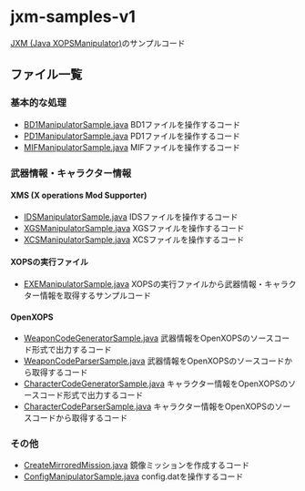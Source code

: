 # jxm-samples-v1

[JXM (Java XOPSManipulator)](https://github.com/maeda6uiui/jxm)のサンプルコード

## ファイル一覧

### 基本的な処理

- [BD1ManipulatorSample.java](./src/main/java/com/github/dabasan/jxmsamplesv1/BD1ManipulatorSample.java)
  BD1ファイルを操作するコード
- [PD1ManipulatorSample.java](./src/main/java/com/github/dabasan/jxmsamplesv1/PD1ManipulatorSample.java)
  PD1ファイルを操作するコード
- [MIFManipulatorSample.java](./src/main/java/com/github/dabasan/jxmsamplesv1/MIFManipulatorSample.java)
  MIFファイルを操作するコード

### 武器情報・キャラクター情報

#### XMS (X operations Mod Supporter)

- [IDSManipulatorSample.java](./src/main/java/com/github/dabasan/jxmsamplesv1/IDSManipulatorSample.java)
  IDSファイルを操作するコード
- [XGSManipulatorSample.java](./src/main/java/com/github/dabasan/jxmsamplesv1/XGSManipulatorSample.java)
  XGSファイルを操作するコード
- [XCSManipulatorSample.java](./src/main/java/com/github/dabasan/jxmsamplesv1/XCSManipulatorSample.java)
  XCSファイルを操作するコード

#### XOPSの実行ファイル

- [EXEManipulatorSample.java](./src/main/java/com/github/dabasan/jxmsamplesv1/EXEManipulatorSample.java)
  XOPSの実行ファイルから武器情報・キャラクター情報を取得するサンプルコード

#### OpenXOPS

- [WeaponCodeGeneratorSample.java](./src/main/java/com/github/dabasan/jxmsamplesv1/WeaponCodeGeneratorSample.java)
  武器情報をOpenXOPSのソースコード形式で出力するコード
- [WeaponCodeParserSample.java](./src/main/java/com/github/dabasan/jxmsamplesv1/WeaponCodeParserSample.java)
  武器情報をOpenXOPSのソースコードから取得するコード
- [CharacterCodeGeneratorSample.java](./src/main/java/com/github/dabasan/jxmsamplesv1/CharacterCodeGeneratorSample.java)
  キャラクター情報をOpenXOPSのソースコード形式で出力するコード
- [CharacterCodeParserSample.java](./src/main/java/com/github/dabasan/jxmsamplesv1/CharacterCodeParserSample.java)
  キャラクター情報をOpenXOPSのソースコードから取得するコード

### その他

- [CreateMirroredMission.java](./src/main/java/com/github/dabasan/jxmsamplesv1/CreateMirroredMission.java)
  鏡像ミッションを作成するコード
- [ConfigManipulatorSample.java](./src/main/java/com/github/dabasan/jxmsamplesv1/ConfigManipulatorSample.java)
  config.datを操作するコード

